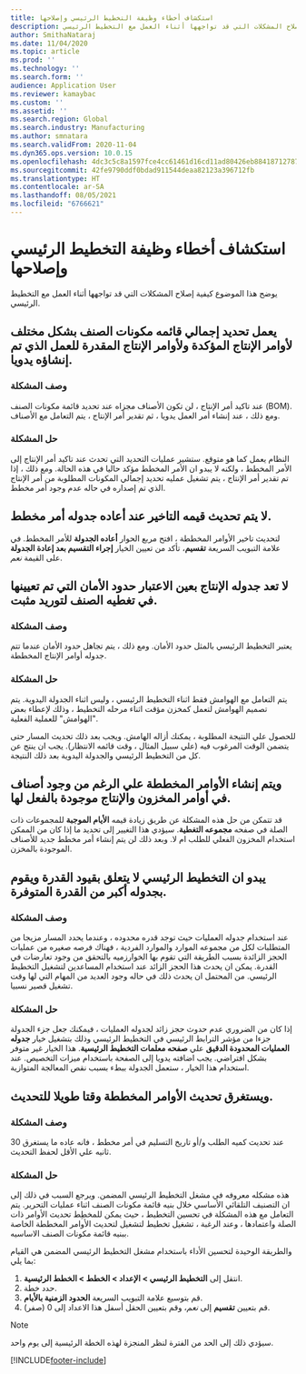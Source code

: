 ```yaml
---
title: استكشاف أخطاء وظيفة التخطيط الرئيسي وإصلاحها
description: يوضح هذا الموضوع كيفية إصلاح المشكلات التي قد تواجهها أثناء العمل مع التخطيط الرئيسي.
author: SmithaNataraj
ms.date: 11/04/2020
ms.topic: article
ms.prod: ''
ms.technology: ''
ms.search.form: ''
audience: Application User
ms.reviewer: kamaybac
ms.custom: ''
ms.assetid: ''
ms.search.region: Global
ms.search.industry: Manufacturing
ms.author: smnatara
ms.search.validFrom: 2020-11-04
ms.dyn365.ops.version: 10.0.15
ms.openlocfilehash: 4dc3c5c8a1597fce4cc61461d16cd11ad80426eb8841871278772fcd7b8c86b1
ms.sourcegitcommit: 42fe9790ddf0bdad911544deaa82123a396712fb
ms.translationtype: HT
ms.contentlocale: ar-SA
ms.lasthandoff: 08/05/2021
ms.locfileid: "6766621"
---
```

# <a name="troubleshoot-master-planning"></a>استكشاف أخطاء وظيفة التخطيط الرئيسي وإصلاحها

يوضح هذا الموضوع كيفية إصلاح المشكلات التي قد تواجهها أثناء العمل مع التخطيط الرئيسي.

## <a name="bill-of-materials-explosion-behaves-differently-for-firmed-production-orders-and-for-estimated-production-orders-for-manually-created-work"></a>يعمل تحديد إجمالي قائمه مكونات الصنف بشكل مختلف لأوامر الإنتاج المؤكدة ولأوامر الإنتاج المقدرة للعمل الذي تم إنشاؤه يدويا.

### <a name="issue-description"></a>وصف المشكلة

عند تاكيد أمر الإنتاج ، لن تكون الأصناف مجزاه عند تحديد قائمة مكونات الصنف (BOM). ومع ذلك ، عند إنشاء أمر العمل يدويا ، ثم تقدير أمر الإنتاج ، يتم التعامل مع الأصناف.

### <a name="issue-resolution"></a>حل المشكلة

النظام يعمل كما هو متوقع. ستشير عمليات التحديد التي تحدث عند تاكيد أمر الإنتاج إلى الأمر المخطط ، ولكنه لا يبدو ان الأمر المخطط مؤكد حاليا في هذه الحالة. ومع ذلك ، إذا تم تقدير أمر الإنتاج ، يتم تشغيل عمليه تحديد إجمالي المكونات المطلوبة من أمر الإنتاج الذي تم إصداره في حاله عدم وجود أمر مخطط.

## <a name="the-delay-value-isnt-updated-when-i-reschedule-a-planned-order"></a>لا يتم تحديث قيمه التاخير عند أعاده جدوله أمر مخطط.

لتحديث تاخير الأوامر المخططة ، افتح مربع الحوار **أعاده الجدولة** للأمر المخطط. في علامة التبويب السريعة **تقسيم**، تأكد من تعيين الخيار **إجراء التقسيم بعد إعادة الجدولة** على القيمة *نعم*.

## <a name="production-scheduling-doesnt-consider-the-safety-margins-that-are-set-on-the-item-coverage-for-pegged-supply"></a>لا تعد جدوله الإنتاج بعين الاعتبار حدود الأمان التي تم تعيينها في تغطيه الصنف لتوريد مثبت.

### <a name="issue-description"></a>وصف المشكلة

يعتبر التخطيط الرئيسي بالمثل حدود الأمان. ومع ذلك ، يتم تجاهل حدود الأمان عندما تتم جدوله أوامر الإنتاج المخططة.

### <a name="issue-resolution"></a>حل المشكلة

يتم التعامل مع الهوامش فقط اثناء التخطيط الرئيسي ، وليس اثناء الجدولة اليدوية. يتم تصميم الهوامش لتعمل كمخزن مؤقت اثناء مرحله التخطيط ، وذلك لإعطاء بعض "الهوامش" للعملية الفعلية.

للحصول علي النتيجة المطلوبة ، يمكنك أزاله الهامش. ويجب بعد ذلك تحديث المسار حتى يتضمن الوقت المرغوب فيه (علي سبيل المثال ، وقت قائمه الانتظار). يجب ان ينتج عن كل من التخطيط الرئيسي والجدولة اليدوية بعد ذلك النتيجة.

## <a name="planned-orders-are-generated-even-though-we-have-items-in-stock-and-production-orders-already-exist-for-them"></a>ويتم إنشاء الأوامر المخططة علي الرغم من وجود أصناف في أوامر المخزون والإنتاج موجودة بالفعل لها.

قد تتمكن من حل هذه المشكلة عن طريق زيادة قيمه **الأيام الموجبة** للمجموعات ذات الصلة في صفحه **مجموعه التغطية**. سيؤدي هذا التغيير إلى تحديد ما إذا كان من الممكن استخدام المخزون الفعلي للطلب ام لا. وبعد ذلك لن يتم إنشاء أمر مخطط جديد للأصناف الموجودة بالمخزن.

## <a name="master-planning-doesnt-seem-to-respect-capacity-limitations-and-is-scheduling-more-than-the-available-capacity"></a>يبدو ان التخطيط الرئيسي لا يتعلق بقيود القدرة ويقوم بجدوله أكبر من القدرة المتوفرة.

### <a name="issue-description"></a>وصف المشكلة

عند استخدام جدوله العمليات حيث توجد قدره محدوده ، وعندما يحدد المسار مزيجا من المتطلبات لكل من مجموعه الموارد والموارد الفردية ، فهناك فرصه صغيره من عمليات الحجز الزائدة بسبب الطريقة التي تقوم بها الخوارزميه بالتحقق من وجود تعارضات في القدرة. يمكن ان يحدث هذا الحجز الزائد عند استخدام المساعدين لتشغيل التخطيط الرئيسي. من المحتمل ان يحدث ذلك في حاله وجود العديد من المهام التي لها وقت تشغيل قصير نسبيا.

### <a name="issue-resolution"></a>حل المشكلة

إذا كان من الضروري عدم حدوث حجز زائد لجدوله العمليات ، فيمكنك جعل جزء الجدولة جزءا من مؤشر الترابط الرئيسي في التخطيط الرئيسي وذلك بتشغيل خيار **جدوله العمليات المحدودة الدقيق** علي **صفحه معلمات التخطيط الرئيسية**. هذا الخيار غير متوفر بشكل افتراضي. يجب اضافته يدويا إلى الصفحة باستخدام ميزات التخصيص. عند استخدام هذا الخيار ، ستعمل الجدولة ببطء بسبب نقص المعالجة المتوازية.

## <a name="planned-orders-take-a-long-time-to-update"></a>ويستغرق تحديث الأوامر المخططة وقتا طويلا للتحديث.

### <a name="issue-description"></a>وصف المشكلة

عند تحديث كميه الطلب و/أو تاريخ التسليم في أمر مخطط ، فانه عاده ما يستغرق 30 ثانيه علي الأقل لحفظ التحديث.

### <a name="issue-resolution"></a>حل المشكلة

هذه مشكله معروفه في مشغل التخطيط الرئيسي المضمن. ويرجع السبب في ذلك إلى ان التصنيف التلقائي الأساسي خلال بنيه قائمة مكونات الصنف اثناء عمليات التحرير. يتم التعامل مع هذه المشكلة في تحسين التخطيط ، حيث يمكن للمخطِط تحديث الأوامر ذات الصلة واعتمادها ، وعند الرغبة ، تشغيل تخطيط لتشغيل لتحديث الأوامر المخططة الخاصة ببنيه قائمة مكونات الصنف الاساسيه.

والطريقة الوحيدة لتحسين الأداء باستخدام مشغل التخطيط الرئيسي المضمن هي القيام بما يلي:

1. انتقل إلى **التخطيط الرئيسي \> الإعداد \> الخطط \> الخطط الرئيسية**.
1. حدد خطة.
1. قم بتوسيع علامة التبويب السريعة **الحدود الزمنية بالأيام**.
1. قم بتعيين **تقسيم** إلى *نعم*، وقم بتعيين الحقل أسفل هذا الاعداد إلى 0 (صفر).

> [!NOTE]
> سيؤدي ذلك إلى الحد من الفترة لنظر المنجزة لهذه الخطة الرئيسية إلى يوم واحد.


[!INCLUDE[footer-include](../../includes/footer-banner.md)]